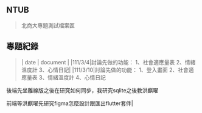 ## NTUB 

>北商大專題測試檔案區

## 專題紀錄
>| date | document |
>|111/3/4|討論先做的功能：
1、社會適應量表
2、情緒溫度計
3、心情日記|
>|111/3/10|討論先做的功能：
1、登入畫面
2、社會適應量表
3、情緒溫度計
4、心情日記

後端先坐離線版之後在研究如何同步，我研究sqlite之後教洪麒曜

前端等洪麒曜先研究figma怎麼設計跟匯出flutter套件|